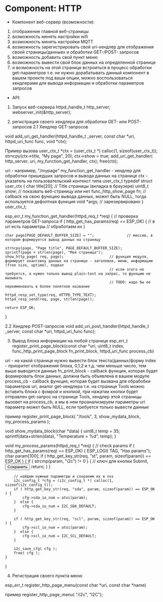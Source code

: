 # Component: HTTP

* Компонент веб-сервер (возможности):
1. отображение главной веб-страницы
2. возможность менять настройки wifi
3. возможность менять настройки MQTT
4. возможность зарегистрировать свой uri-хендлер для отображения своей страницы/данныех и обработки GET-/POST- запросов
5. возможность добавить свой пункт меню
6. возможность вывести свой блок данных на определенной странице
7. и возможность на этой странице встроиться в процесс обработки get-параметров
т.е. не нужно дорабатывать данный компонент в вашем проекте под ваши опции, можно воспользоваться хендлерами для вывода информации и обработки параметров запросов

* API:
1. Запуск веб-сервера
httpd_handle_t http_server;
webserver_init(&http_server);

2. регистрация своего хендлера для обработки GET- или POST- запросов
2.1 Хендлер GET-запросов 

void add_uri_get_handler(httpd_handle_t _server, const char *uri, httpd_uri_func func, void *ctx);

Пример вызова
    user_ctx_t *ctx = (user_ctx_t *) calloc(1, sizeof(user_ctx_t));
    strncpy(ctx->title, "My page", 20);
    ctx->show = true; 
    add_uri_get_handler( http_server, uri, my_function_get_handler, ctx); 
    free(ctx);

uri - например, "/mypage"
my_function_get_handler - хендлер для обработки пришедших запросов и вывода данных на странице
ctx - указатель на пользовательский контекст типа user_ctx_t
    typedef struct user_ctx {
        char title[20];                 // Title страницы (вкладка в браузере)
        uint8_t show;                   // показвать веб-страницу или нет
        func_http_show_page fn;         // callback на свою функцию вывода данных, может быть NULL, тогда используется дефолтная функция
        void *args;                     // зарезервировано
    } user_ctx_t;

esp_err_t my_function_get_handler(httpd_req_t *req)
{
    // проверка параметров GET-запроса
    if ( http_get_has_params(req) == ESP_OK) 
	{
        // в uri есть параметры
        // обработаем их
    }

    char page[PAGE_DEFAULT_BUFFER_SIZE] = "";               // массив, в котором формируется вывод данных на страницу

    strncpy(page, "Page title", PAGE_DEFAULT_BUFFER_SIZE);
    sprintf(page + strlen(page), "Моя страница");
    show_http_page( req, page);                     // функция модуля, формирует окантовку данных на странице - заголовок, меню, информацию (free size, uptime), подвал
                                                    // если этого не требуется, а нужен только вывод plain-text на запрос, то функцию не вызывать
                                                    // TODO: надо бы ее переименовать в более понятное название

    httpd_resp_set_type(req, HTTPD_TYPE_TEXT);
	httpd_resp_send(req, page, strlen(page)); 
     
    return ESP_OK;
}

2.2 Хендлер POST-запросов
void add_uri_post_handler(httpd_handle_t _server, const char *uri, httpd_uri_func func);

3. Вывод блока информации на любой странице
esp_err_t register_print_page_block(const char *uri, uint8_t index, func_http_print_page_block fn_print_block, httpd_uri_func process_cb)

uri - на какой странице нужно вывести блок текста/данных/форму
index - приоритет отображения блока, 0,1,2 и т.д.
        чем меньше число, тем выше выводятся данные
fn_print_block - callback функция, которая будет формировать блок данных, должна быть объявлена в вашем модуле        
process_cb   - callback функция, которая будет вызвана для обрабобки параметров uri, аналог get-хендлера
т.е. на странице Tools можно вставить блока с фомрой и кнопкой, при нажатии кнопки будет отправлен get-запрос на странице Tools,
хендлер этой страницы вызовет на process_cb, а мы в нем проанализируем параметры uri
параметр может быть NULL, если требуется только вывести данные

пример
register_print_page_block( "/tools", 3, show_mydata_block, my_process_params );

void show_mydata_block(char *data)
{
    uint8_t temp = 35;    
    sprintf(data+strlen(data), "Temperature = %d", temp);
}

void my_process_params(httpd_req_t *req)
{
   // check params
	if ( http_get_has_params(req) == ESP_OK) 
	{
        ESP_LOGI( TAG, "Has params");
        char param[100];
        if ( http_get_key_str(req, "st", param, sizeof(param)) == ESP_OK ) {
            if ( strcmp(param, "i2c") != 0 ) {          // ключ для кнопки Submit, <input type="hidden" name="st" value="i2c"><input type="submit" value="Сохранить" class="button norm rht">
                return;	
            }
        } 
        
        // найдем нужные параметры и сохраним их в nvs
        i2c_config_t *cfg = (i2c_config_t *) calloc(1, sizeof(i2c_config_t));
        if ( http_get_key_str(req, "sda", param, sizeof(param)) == ESP_OK ) {
            cfg->sda_io_num = atoi(param);
        }  else {
            cfg->sda_io_num = I2C_SDA_DEFAULT;
        }

        if ( http_get_key_str(req, "scl", param, sizeof(param)) == ESP_OK ) {
            cfg->scl_io_num = atoi(param);
        }  else {
            cfg->scl_io_num = I2C_SCL_DEFAULT;
        }   

        i2c_save_cfg( cfg );
        free( cfg );
    } 
}

4. Регистрация своего пункта меню

esp_err_t register_http_page_menu(const char *uri, const char *name)

пример
register_http_page_menu( "/i2c", "I2C");